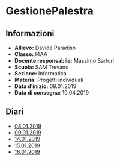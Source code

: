 # GestionePalestra

## Informazioni
- **Allievo:**              Davide Paradiso
- **Classe:** 		        I4AA
- **Docente responsabile:** 	Massimo Sartori
- **Scuola:** 		        SAM Trevano
- **Sezione:**		        Informatica
- **Materia:**		        Progetti individuali
- **Data d’inizio:** 	    09.01.2019
- **Data di consegna:** 	    10.04.2019

## Diari
- [08.01.2019](Diari/2019_01_08_GestionePalestra_DavideParadiso.pdf)
- [09.01.2019](Diari/2019_01_09_GestionePalestra_DavideParadiso.pdf)
- [14.01.2019](Diari/2019_01_14_GestionePalestra_DavideParadiso.pdf)
- [15.01.2019](Diari/2019_01_15_GestionePalestra_DavideParadiso.pdf)
- [16.01.2019](Diari/2019_01_16_GestionePalestra_DavideParadiso.pdf)